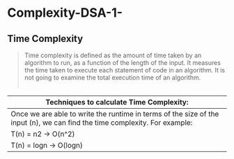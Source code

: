 # Complexity-DSA-1-



## Time Complexity

> Time complexity is defined as the amount of time taken by an algorithm to run, as a function of the length of the input. It measures the time taken to execute each statement of code in an algorithm. It is not going to examine the total execution time of an algorithm.<br></br>
 
|  Techniques to calculate Time Complexity: |
|------------------------------------------|
| Once we are able to write the runtime in terms of the size of the input (n), we can find the time complexity. For example: |
|  T(n) = n2 → O(n^2) |
| T(n) = logn → O(logn) |

